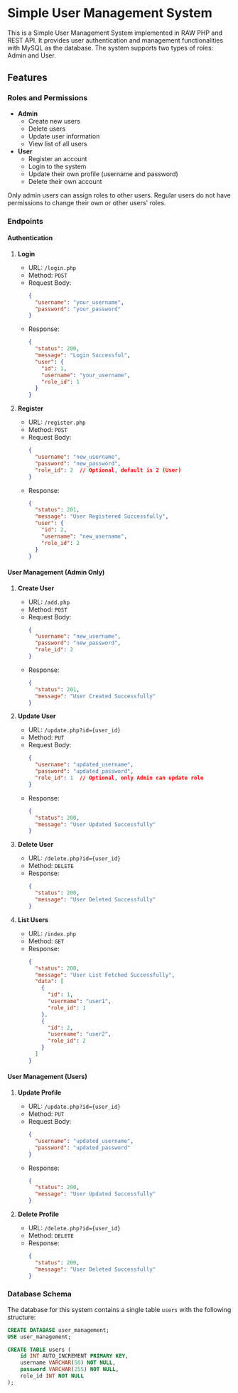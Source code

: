 # Simple User Management System

This is a Simple User Management System implemented in RAW PHP and REST API. It provides user authentication and management functionalities with MySQL as the database. The system supports two types of roles: Admin and User.

## Features

### Roles and Permissions

- **Admin**
  - Create new users
  - Delete users
  - Update user information
  - View list of all users
- **User**
  - Register an account
  - Login to the system
  - Update their own profile (username and password)
  - Delete their own account

Only admin users can assign roles to other users. Regular users do not have permissions to change their own or other users' roles.

### Endpoints

#### Authentication

1. **Login**
   - URL: `/login.php`
   - Method: `POST`
   - Request Body:
     ```json
     {
       "username": "your_username",
       "password": "your_password"
     }
     ```
   - Response:
     ```json
     {
       "status": 200,
       "message": "Login Successful",
       "user": {
         "id": 1,
         "username": "your_username",
         "role_id": 1
       }
     }
     ```

2. **Register**
   - URL: `/register.php`
   - Method: `POST`
   - Request Body:
     ```json
     {
       "username": "new_username",
       "password": "new_password",
       "role_id": 2  // Optional, default is 2 (User)
     }
     ```
   - Response:
     ```json
     {
       "status": 201,
       "message": "User Registered Successfully",
       "user": {
         "id": 2,
         "username": "new_username",
         "role_id": 2
       }
     }
     ```

#### User Management (Admin Only)

1. **Create User**
   - URL: `/add.php`
   - Method: `POST`
   - Request Body:
     ```json
     {
       "username": "new_username",
       "password": "new_password",
       "role_id": 2
     }
     ```
   - Response:
     ```json
     {
       "status": 201,
       "message": "User Created Successfully"
     }
     ```

2. **Update User**
   - URL: `/update.php?id={user_id}`
   - Method: `PUT`
   - Request Body:
     ```json
     {
       "username": "updated_username",
       "password": "updated_password",
       "role_id": 1  // Optional, only Admin can update role
     }
     ```
   - Response:
     ```json
     {
       "status": 200,
       "message": "User Updated Successfully"
     }
     ```

3. **Delete User**
   - URL: `/delete.php?id={user_id}`
   - Method: `DELETE`
   - Response:
     ```json
     {
       "status": 200,
       "message": "User Deleted Successfully"
     }
     ```

4. **List Users**
   - URL: `/index.php`
   - Method: `GET`
   - Response:
     ```json
     {
       "status": 200,
       "message": "User List Fetched Successfully",
       "data": [
         {
           "id": 1,
           "username": "user1",
           "role_id": 1
         },
         {
           "id": 2,
           "username": "user2",
           "role_id": 2
         }
       ]
     }
     ```

#### User Management (Users)

1. **Update Profile**
   - URL: `/update.php?id={user_id}`
   - Method: `PUT`
   - Request Body:
     ```json
     {
       "username": "updated_username",
       "password": "updated_password"
     }
     ```
   - Response:
     ```json
     {
       "status": 200,
       "message": "User Updated Successfully"
     }
     ```

2. **Delete Profile**
   - URL: `/delete.php?id={user_id}`
   - Method: `DELETE`
   - Response:
     ```json
     {
       "status": 200,
       "message": "User Deleted Successfully"
     }
     ```

### Database Schema

The database for this system contains a single table `users` with the following structure:

```sql
CREATE DATABASE user_management;
USE user_management;

CREATE TABLE users (
    id INT AUTO_INCREMENT PRIMARY KEY,
    username VARCHAR(50) NOT NULL,
    password VARCHAR(255) NOT NULL,
    role_id INT NOT NULL
);
